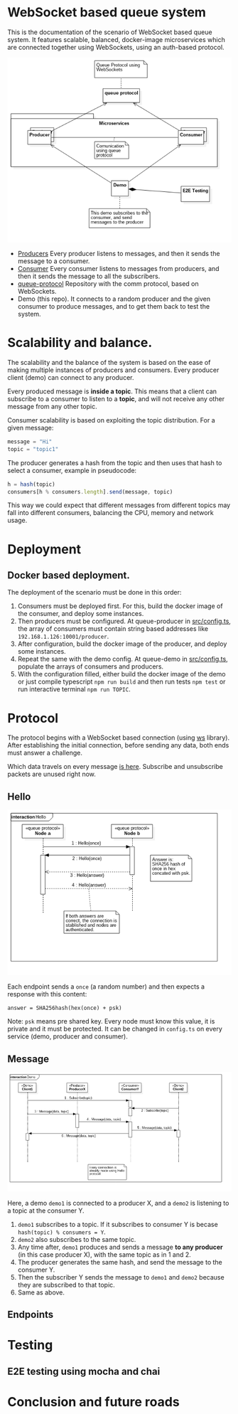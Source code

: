 # WebSocket based queue system

This is the documentation of the scenario of WebSocket based queue system. It features scalable, balanced, docker-image microservices which are connected 
together using WebSockets, using an auth-based protocol.

![Model](https://raw.githubusercontent.com/lilezek/queue-demo/master/doc/model.png)

* [Producers](https://github.com/lilezek/queue-producer) Every producer listens to messages, and then it sends the message to a consumer.
* [Consumer](https://github.com/lilezek/queue-consumer) Every consumer listens to messages from producers, and then it sends the message to all the subscribers.
* [queue-protocol](https://github.com/lilezek/websocket-queue) Repository with the comm protocol, based on WebSockets.
* Demo (this repo). It connects to a random producer and the given consumer to produce messages, and to get them back to test the system.

# Scalability and balance.
The scalability and the balance of the system is based on the ease of making multiple instances of producers and consumers. Every producer
client (demo) can connect to any producer.

Every produced message is **inside a topic**. This means that a client can subscribe to a consumer to listen to a **topic**, and will not
receive any other message from any other topic.

Consumer scalability is based on exploiting the topic distribution. For a given message:

```js
message = "Hi"
topic = "topic1"
```

The producer generates a hash from the topic and then uses that hash to select a consumer, example in pseudocode:

```js
h = hash(topic)
consumers[h % consumers.length].send(message, topic)
```

This way we could expect that different messages from different topics may fall into different consumers, balancing the CPU, memory and 
network usage.

# Deployment

## Docker based deployment.

The deployment of the scenario must be done in this order:

1. Consumers must be deployed first. For this, build the docker image of the consumer, and deploy some instances.
2. Then producers must be configured. At queue-producer in [src/config.ts](https://github.com/lilezek/queue-producer/blob/8cfe6a15ff9b9c0a4030c7fe240577fbd3e19bbe/src/config.ts), the array
of consumers must contain string based addresses like `192.168.1.126:10001/producer`.
3. After configuration, build the docker image of the producer, and deploy some instances.
4. Repeat the same with the demo config. At queue-demo in [src/config.ts](https://github.com/lilezek/queue-demo/blob/7fb374833538450c0d26e8b8673219032e1ab623/src/config.ts),
populate the arrays of consumers and producers. 
5. With the configuration filled, either build the docker image of the demo or just compile typescript `npm run build` and then run tests
`npm test` or run interactive terminal `npm run TOPIC`.

# Protocol

The protocol begins with a WebSocket based connection (using [ws](https://www.npmjs.com/package/ws) library). After establishing the initial
connection, before sending any data, both ends must answer a challenge.

Which data travels on every message [is here](https://github.com/lilezek/websocket-queue/blob/master/src/messages.ts). Subscribe and 
unsubscribe packets are unused right now.

## Hello

![Model](https://raw.githubusercontent.com/lilezek/queue-demo/master/doc/hello.png)

Each endpoint sends a `once` (a random number) and then expects a response with this content:

```
answer = SHA256hash(hex(once) + psk)
```

Note: `psk` means pre shared key. Every node must know this value, it is private and it must be protected. It can be changed in `config.ts`
on every service (demo, producer and consumer).

## Message

![Model](https://raw.githubusercontent.com/lilezek/queue-demo/master/doc/demo.png)

Here, a demo `demo1` is connected to a producer X, and a `demo2` is listening to a topic at the consumer Y.

1. `demo1` subscribes to a topic. If it subscribes to consumer Y is becase `hash(topic) % consumers = Y`. 
2. `demo2` also subscribes to the same topic.
3. Any time after, `demo1` produces and sends a message **to any producer** (in this case producer X), with the same topic as in 1 and 2.
4. The producer generates the same hash, and send the message to the consumer Y.
5. Then the subscriber Y sends the message to `demo1` and `demo2` because they are subscribed to that topic.
6. Same as above.


## Endpoints

# Testing

## E2E testing using mocha and chai

# Conclusion and future roads